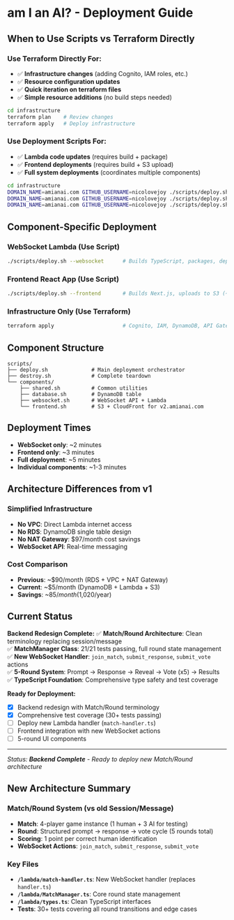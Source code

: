 # am I an AI? - Deployment Guide

## **When to Use Scripts vs Terraform Directly**

### **Use Terraform Directly For:**
- ✅ **Infrastructure changes** (adding Cognito, IAM roles, etc.)
- ✅ **Resource configuration updates** 
- ✅ **Quick iteration on terraform files**
- ✅ **Simple resource additions** (no build steps needed)

```bash
cd infrastructure
terraform plan    # Review changes
terraform apply   # Deploy infrastructure
```

### **Use Deployment Scripts For:**
- ✅ **Lambda code updates** (requires build + package)
- ✅ **Frontend deployments** (requires build + S3 upload)
- ✅ **Full system deployments** (coordinates multiple components)

```bash
cd infrastructure
DOMAIN_NAME=amianai.com GITHUB_USERNAME=nicolovejoy ./scripts/deploy.sh --websocket  # Lambda only
DOMAIN_NAME=amianai.com GITHUB_USERNAME=nicolovejoy ./scripts/deploy.sh --frontend   # Frontend only  
DOMAIN_NAME=amianai.com GITHUB_USERNAME=nicolovejoy ./scripts/deploy.sh --all        # Everything
```

## **Component-Specific Deployment**

### **WebSocket Lambda** (Use Script)
```bash
./scripts/deploy.sh --websocket      # Builds TypeScript, packages, deploys (~2 min)
```

### **Frontend React App** (Use Script)  
```bash
./scripts/deploy.sh --frontend       # Builds Next.js, uploads to S3 (~3 min)
```

### **Infrastructure Only** (Use Terraform)
```bash
terraform apply                      # Cognito, IAM, DynamoDB, API Gateway (~1 min)
```

## Component Structure

```
scripts/
├── deploy.sh              # Main deployment orchestrator
├── destroy.sh             # Complete teardown
└── components/
    ├── shared.sh          # Common utilities
    ├── database.sh        # DynamoDB table
    ├── websocket.sh       # WebSocket API + Lambda
    └── frontend.sh        # S3 + CloudFront for v2.amianai.com
```

## Deployment Times

- **WebSocket only**: ~2 minutes
- **Frontend only**: ~3 minutes  
- **Full deployment**: ~5 minutes
- **Individual components**: ~1-3 minutes

## Architecture Differences from v1

### **Simplified Infrastructure**
- **No VPC**: Direct Lambda internet access
- **No RDS**: DynamoDB single table design
- **No NAT Gateway**: $97/month cost savings
- **WebSocket API**: Real-time messaging

### **Cost Comparison**
- **Previous**: ~$90/month (RDS + VPC + NAT Gateway)
- **Current**: ~$5/month (DynamoDB + Lambda + S3)
- **Savings**: ~$85/month ($1,020/year)

## Current Status

**Backend Redesign Complete:**
✅ **Match/Round Architecture**: Clean terminology replacing session/message  
✅ **MatchManager Class**: 21/21 tests passing, full round state management  
✅ **New WebSocket Handler**: `join_match`, `submit_response`, `submit_vote` actions  
✅ **5-Round System**: Prompt → Response → Reveal → Vote (x5) → Results  
✅ **TypeScript Foundation**: Comprehensive type safety and test coverage  

**Ready for Deployment:**
- [x] Backend redesign with Match/Round terminology
- [x] Comprehensive test coverage (30+ tests passing)
- [ ] Deploy new Lambda handler (`match-handler.ts`)
- [ ] Frontend integration with new WebSocket actions
- [ ] 5-round UI components

---

_Status: **Backend Complete** - Ready to deploy new Match/Round architecture_

## New Architecture Summary

### **Match/Round System (vs old Session/Message)**
- **Match**: 4-player game instance (1 human + 3 AI for testing)
- **Round**: Structured prompt → response → vote cycle (5 rounds total)
- **Scoring**: 1 point per correct human identification
- **WebSocket Actions**: `join_match`, `submit_response`, `submit_vote`

### **Key Files**
- **`/lambda/match-handler.ts`**: New WebSocket handler (replaces `handler.ts`)
- **`/lambda/MatchManager.ts`**: Core round state management
- **`/lambda/types.ts`**: Clean TypeScript interfaces
- **Tests**: 30+ tests covering all round transitions and edge cases